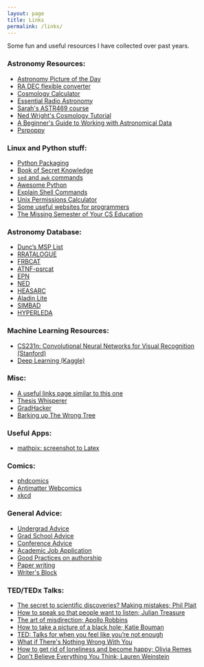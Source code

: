```yaml
---
layout: page
title: Links
permalink: /links/
---
```


Some fun and useful resources I have collected over past years. 

### Astronomy Resources:
* [Astronomy Picture of the Day](https://apod.nasa.gov/apod/) 
* [ RA DEC flexible converter](http://www.astrouw.edu.pl/~jskowron/ra-dec/)
* [Cosmology Calculator](http://www.astro.ucla.edu/~wright/CosmoCalc.html)
* [Essential Radio Astronomy](https://science.nrao.edu/opportunities/courses/era/)
* [Sarah's ASTR469 course](https://sarahspolaor.faculty.wvu.edu/classes/astr469)
* [Ned Wright's Cosmology Tutorial](http://www.astro.ucla.edu/~wright/cosmolog.htm)
* [A Beginner's Guide to Working with Astronomical Data](https://ui.adsabs.harvard.edu/abs/2019arXiv190513189P/abstract)
* [Psrpoppy](http://psrpop.phys.wvu.edu/)

[comment]: # (https://pravirkr.github.io/MOOCs)

### Linux and Python stuff:
* [Python Packaging](https://daveops.com/talks/pycon-2017-share-your-code-python-packaging-without-complication/)
* [Book of Secret Knowledge](https://github.com/trimstray/the-book-of-secret-knowledge)
* [`sed` and `awk` commands](https://posts.specterops.io/fawk-yeah-advanced-sed-and-awk-usage-parsing-for-pentesters-3-e5727e11a8ad)
* [Awesome Python](https://awesome-python.com/)
* [Explain Shell Commands](https://explainshell.com/)
* [Unix Permissions Calculator](http://permissions-calculator.org/)
* [Some useful websites for programmers](https://github.com/sdmg15/Best-websites-a-programmer-should-visit)
* [The Missing Semester of Your CS Education](https://missing.csail.mit.edu/)

### Astronomy Database:
* [Dunc’s MSP List](http://astro.phys.wvu.edu/GalacticMSPs/GalacticMSPs.txt)
* [RRATALOGUE](http://astro.phys.wvu.edu/rratalog/)
* [FRBCAT](frbcat.org/) 
* [ATNF-psrcat](http://www.atnf.csiro.au/people/pulsar/psrcat/)
* [EPN](http://www.epta.eu.org/epndb/)
* [NED](https://ned.ipac.caltech.edu/)
* [HEASARC](https://heasarc.gsfc.nasa.gov/)
* [Aladin Lite](https://aladin.u-strasbg.fr/AladinLite/)
* [SIMBAD](http://simbad.u-strasbg.fr/simbad/) 
* [HYPERLEDA](http://leda.univ-lyon1.fr/)

### Machine Learning Resources:
* [CS231n: Convolutional Neural Networks for Visual Recognition (Stanford)](http://cs231n.stanford.edu/)
* [Deep Learning (Kaggle)](https://www.kaggle.com/learn/deep-learning)

[comment]: # (Interesting Articles to read:)
[comment]: # (https://www.wsj.com/articles/whats-your-ideal-caffeine-fix-an-algorithm-can-tell-you-1532084522 )
[comment]: # ()
[comment]: # (https://waitbutwhy.com/2015/11/the-cook-and-the-chef-musks-secret-sauce.html)
[comment]: # (https://waitbutwhy.com/2015/01/artificial-intelligence-revolution-1.html)

### Misc:
* [A useful links page similar to this one](https://mayurisrao.wordpress.com/resources/)
* [Thesis Whisperer](https://thesiswhisperer.com/)
* [GradHacker](https://www.insidehighered.com/blogs/gradhacker)
* [Barking up The Wrong Tree](https://www.bakadesuyo.com/)

### Useful Apps: 
* [mathpix: screenshot to Latex](https://mathpix.com/)

### Comics: 
* [phdcomics](http://phdcomics.com/)
* [Antimatter Webcomics](http://antimatterwebcomics.com/)
* [xkcd](https://xkcd.com/)

### General Advice:
* [Undergrad Advice](https://cs.stanford.edu/people/karpathy/advice.html)
* [Grad School Advice](https://karpathy.github.io/2016/09/07/phd/) 
* [Conference Advice](https://twitter.com/SciBry/status/1090705948623192064)
* [Academic Job Application](https://twitter.com/SciBry/status/1200839127735947270?s=20)
* [Good Practices on authorship](https://sites.psu.edu/astrowright/2017/05/04/who-should-be-an-author-on-a-paper-i-aas-ethics-policy/)
* [Paper writing](https://www.youtube.com/watch?v=UY7sVKJPTMA&app=desktop)
* [Writer's Block](https://hfstevance.com/blog/writersblock)

### TED/TEDx Talks:
* [The secret to scientific discoveries? Making mistakes; Phil Plait](https://www.youtube.com/watch?v=XY6aAPhs0tE)
* [How to speak so that people want to listen; Julian Treasure](https://www.youtube.com/watch?v=eIho2S0ZahI)
* [The art of misdirection; Apollo Robbins](https://youtu.be/GZGY0wPAnus)
* [How to take a picture of a black hole; Katie Bouman](https://youtu.be/BIvezCVcsYs)
* [TED: Talks for when you feel like you’re not enough](https://www.ted.com/playlists/331/talks_for_when_you_feel_like_y)
* [What if There's Nothing Wrong With You](https://www.youtube.com/watch?v=gF5XztmijhQ)
* [How to get rid of loneliness and become happy; Olivia Remes](https://www.youtube.com/watch?v=vZT-bB66iIk)
* [Don't Believe Everything You Think; Lauren Weinstein](https://www.youtube.com/watch?v=Xdhmgp4IUL0)
